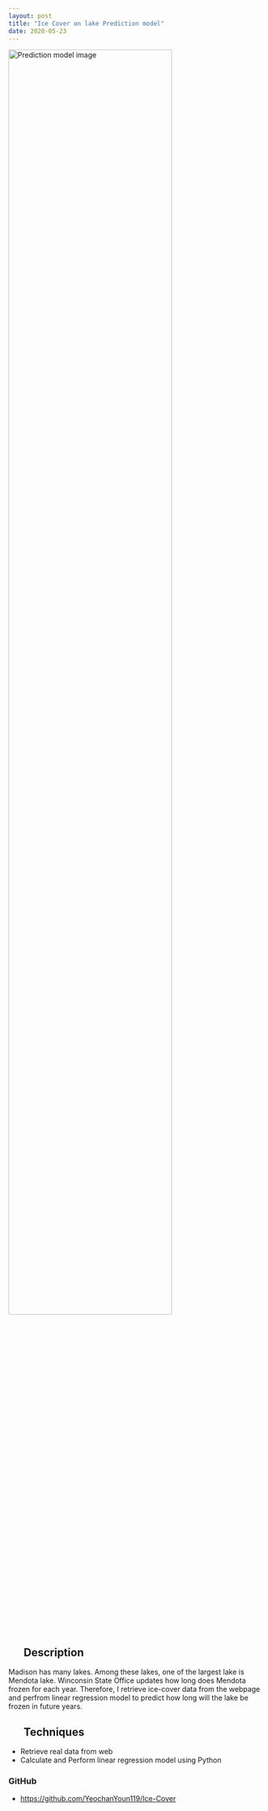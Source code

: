 ```yaml
---
layout: post
title: "Ice Cover on lake Prediction model"
date: 2020-05-23
---
```

<div class="container">
    <div class="row">
        <div class="col">
            <p><img src="/assets/images/IcePrediction.png" alt="Prediction model image" height="80%" width="80%"></p>
        </div>
        <div class="col">
            <h2 style=" margin-left:30px;">Description</h2>
            <p> Madison has many lakes. Among these lakes, one of the largest lake is Mendota lake. Winconsin State Office updates how long does Mendota frozen for each year. Therefore, I retrieve ice-cover data from the webpage and perfrom linear regression model to predict how long will the lake be frozen in future years.</p>
            <h2 style=" margin-left:30px;">Techniques</h2>
            <ul>
            <li>Retrieve real data from web</li>
            <li>Calculate and Perform linear regression model using Python</li>
            </ul>
            <h3>GitHub</h3>
            <ul>
            <li><a href="https://github.com/YeochanYoun119/Ice-Cover">https://github.com/YeochanYoun119/Ice-Cover</a></li>
            </ul>         
        </div>
    </div>
</div>